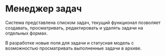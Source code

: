 # Менеджер задач

Система представлена списком задач, текущий функционал позволяет создавать, просматривать, редактировать и удалять задачи на отдельных формах. 

В разработке новые поля для задачи и статусная модель с возможностью просматривать выполненные задачи в архиве.